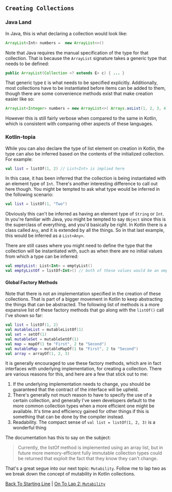 ## `Creating Collections`

### Java Land
In Java, this is what declaring a collection would look like:
```java
ArrayList<Int> numbers =  new ArrayList<>()
```
Note that Java requires the manual specification of the type for that collection. That is because the `ArrayList` signature takes a generic type that needs to be defined:
```java
public ArrayList(Collection <? extends E> c) { ... }
```
That generic type `E` is what needs to be specified explicitly. Additionally, most collections have to be instantiated before items can be added to them, though there are some convenience methods exist that make creation easier like so:
```java
ArrayList<Integer> numbers = new ArrayList<>( Arrays.asList(1, 2, 3, 4) );
```
However this is still fairly verbose when compared to the same in Kotlin, which is consistent with comparing other aspects of these languages.

### Kotlin-topia
While you can also declare the type of list element on creation in Kotlin, the type can also be inferred based on the contents of the initialized collection. For example:
```kotlin
val list = listOf(1, 2) // List<Int> is implied here
```
In this case, it has been inferred that the collection is being instantiated with an element type of `Int`. There's another interesting difference to call out here though. You might be tempted to ask what type would be inferred in the following scenario:
```kotlin
val list = listOf(1, "Two")
```
Obviously this can't be inferred as having an element type of `String` or `Int`. In you're familiar with Java, you might be tempted to say `Object` since this is the superclass of everything, and you'd basically be right. In Kotlin there is a class called `Any`, and it is extended by all the things. So in that last example, this would be inferred as a `List<Any>`.

There are still cases where you might need to define the type that the collection will be instantiated with, such as when there are no initial values from which a type can be inferred:
```kotlin
val emptyList: List<Int> = emptyList()
val emptyListOf = listOf<Int>() // both of these values would be an empty collection of Int elements
```
#### Global Factory Methods
Note that there is not an implementation specified in the creation of these collections. That is part of a bigger movement in Kotlin to keep abstracting the things that can be abstracted. The following list of methods is a more expansive list of these factory methods that go along with the `listOf()` call I've shown so far:
```kotlin
val list = listOf(1, 2)
val mutableList = mutableListOf(1)
val set = setOf(1)
val mutableSet = mutableSetOf(1)
val map = mapOf(1 to "First", 2 to "Second")
val mutableMap = mutableMapOf(1 to "First", 2 to "Second")
val array = arrayOf(1, 2, 3)
```
It is generally encouraged to use these factory methods, which are in fact interfaces with underlying implementation, for creating a collection. There are various reasons for this, and here are a few that stick out to me:
1. If the underlying implementation needs to change, you should be guaranteed that the contract of the interface will be upheld.
2. There's generally not much reason to have to specify the use of a certain collection, and generally I've seen developers default to the more common collection types when a more efficient one might be available. It's time and efficiency gained for other things if this is something that can be done by the compiler instead.
3. Readability. The compact sense of `val list = listOf(1, 2, 3)` is a wonderful thing

The documentation has this to say on the subject:
> Currently, the listOf method is implemented using an array list, but in future more memory-efficient fully immutable collection types could be returned that exploit the fact that they know they can't change.

That's a great segue into our next topic: `Mutability`. Follow me to lap two as we break down the concept of mutability in Kotlin collections.

[Back To Starting Line](/README.md) | [On To Lap 2: `Mutability`](/creation.md)
